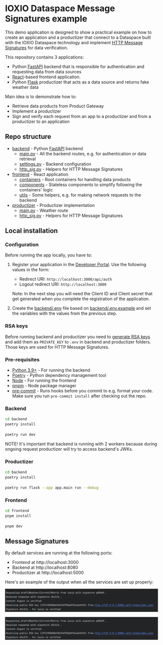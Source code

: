 # IOXIO Dataspace Message Signatures example

This demo application is designed to show a practical example on how to create an
application and a productizer that connect to a Dataspace built with the IOXIO Dataspace
technology and implement
[HTTP Message Signatures](https://httpwg.org/http-extensions/draft-ietf-httpbis-message-signatures.html)
for data verification.

This repository contains 3 applications:

- Python [FastAPI](https://fastapi.tiangolo.com) backend that is responsible for
  authentication and requesting data from data sources
- [React](https://react.dev/)-based frontend application.
- Python [Flask](https://flask.palletsprojects.com) productizer that acts as a data
  source and returns fake weather data

Main idea is to demonstrate how to:

- Retrieve data products from Product Gateway
- Implement a productizer
- Sign and verify each request from an app to a productizer and from a productizer to an
  application

## Repo structure

- [backend](./backend/) - Python [FastAPI](https://fastapi.tiangolo.com/) backend
  - [main.py](./backend/app/main.py) - All the backend routes, e.g. for authentication
    or data retrieval
  - [settings.py](./backend/app/settings.py) - Backend configuration
  - [http_sig.py](./backend/app/http_sig.py) - Helpers for HTTP Message Signatures
- [frontend](./frontend) - React application
  - [containers](./frontend/src/containers) - Root containers for handling data products
  - [components](./frontend/src/components) - Stateless components to simplify following
    the containers' logic
  - [utils](./frontend/src/utils) - Some helpers, e.g. for making network requests to
    the backend
- [productizer](./productizer) - Productizer implementation
  - [main.py](./productizer/app/main.py) - Weather route
  - [http_sig.py](./productizer/app/http_sig.py) - Helpers for HTTP Message Signatures

## Local installation

### Configuration

Before running the app locally, you have to:

1. Register your application in the
   [Developer Portal](https://developer.sandbox.ioxio-dataspace.com/). Use the following
   values in the form:

   - Redirect URI: `http://localhost:3000/api/auth`
   - Logout redirect URI: `http://localhost:3000`

   Note: In the next step you will need the Client ID and Client secret that get
   generated when you complete the registration of the application.

2. Create the [backend/.env](backend/.env) file based on
   [backend/.env.example](backend/.env.example) and set the variables with the values
   from the previous step.

### RSA keys

Before running backend and productizer you need to
[generate RSA keys](https://cryptotools.net/rsagen) and add them as `PRIVATE_KEY` to
`.env` in backend and productizer folders. Those keys are used for HTTP Message
Signatures.

### Pre-requisites

- [Python 3.9+](https://www.python.org/) - For running the backend
- [Poetry](https://python-poetry.org/) - Python dependency management tool
- [Node](https://nodejs.org/en/) - For running the frontend
- [pnpm](https://pnpm.io/) - Node package manager
- [pre-commit](https://pre-commit.com/) - Runs hooks before you commit to e.g. format
  your code. Make sure you run `pre-commit install` after checking out the repo.

### Backend

```bash
cd backend
poetry install

poetry run dev
```

NOTE! It's important that backend is running with 2 workers because during ongoing
request productizer will try to access backend's JWKs.

### Productizer

```bash
cd backend
poetry install

poetry run flask --app app.main run --debug
```

### Frontend

```bash
cd frontend
pnpm install

pnpm dev
```

## Message Signatures

By default services are running at the following ports:

- Frontend at http://localhost:3000
- Backend at http://localhost:8080
- Productizer at http://localhost:5000

Here's an example of the output when all the services are set up properly:

![Request from the app](./docs/request.png)

![Response from productizer](./docs/request.png)
